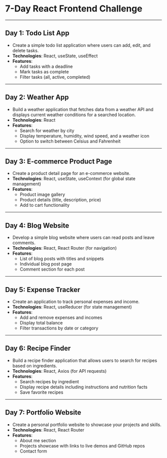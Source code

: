 

# 7-Day React Frontend Challenge

---

## Day 1: Todo List App
- Create a simple todo list application where users can add, edit, and delete tasks.
- **Technologies**: React, useState, useEffect
- **Features**:
  - Add tasks with a deadline
  - Mark tasks as complete
  - Filter tasks (all, active, completed)

---

## Day 2: Weather App
- Build a weather application that fetches data from a weather API and displays current weather conditions for a searched location.
- **Technologies**: React
- **Features**:
  - Search for weather by city
  - Display temperature, humidity, wind speed, and a weather icon
  - Option to switch between Celsius and Fahrenheit

---

## Day 3: E-commerce Product Page
- Create a product detail page for an e-commerce website.
- **Technologies**: React, useState, useContext (for global state management)
- **Features**:
  - Product image gallery
  - Product details (title, description, price)
  - Add to cart functionality

---

## Day 4: Blog Website
- Develop a simple blog website where users can read posts and leave comments.
- **Technologies**: React, React Router (for navigation)
- **Features**:
  - List of blog posts with titles and snippets
  - Individual blog post page
  - Comment section for each post

---

## Day 5: Expense Tracker
- Create an application to track personal expenses and income.
- **Technologies**: React, useReducer (for state management)
- **Features**:
  - Add and remove expenses and incomes
  - Display total balance
  - Filter transactions by date or category

---

## Day 6: Recipe Finder
- Build a recipe finder application that allows users to search for recipes based on ingredients.
- **Technologies**: React, Axios (for API requests)
- **Features**:
  - Search recipes by ingredient
  - Display recipe details including instructions and nutrition facts
  - Save favorite recipes

---

## Day 7: Portfolio Website
- Create a personal portfolio website to showcase your projects and skills.
- **Technologies**: React, React Router
- **Features**:
  - About me section
  - Projects showcase with links to live demos and GitHub repos
  - Contact form 
